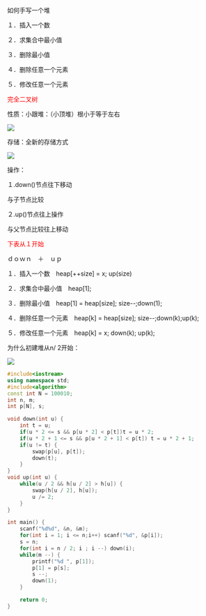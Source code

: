 如何手写一个堆

１．插入一个数

２．求集合中最小值

３．删除最小值

４．删除任意一个元素

５．修改任意一个元素

<font color=red>完全二叉树</font>

性质：小跟堆：（小顶堆）根小于等于左右

![](/home/fangsong/文档/图片/堆１.png)

存储：全新的存储方式

![](/home/fangsong/文档/图片/堆２.png)

操作：

１.down()节点往下移动

与子节点比较

２.up()节点往上操作

与父节点比较往上移动



<font color=red>下表从１开始</font>

ｄｏｗｎ　＋　ｕｐ

１．插入一个数　heap[++size] = x; up(size)

２．求集合中最小值　heap[1];

３．删除最小值　heap[1] = heap[size]; size--;down(1);

４．删除任意一个元素　heap[k] = heap[size]; size--;down(k);up(k);

５．修改任意一个元素　heap[k] = x; down(k); up(k);



为什么初建堆从n/ 2开始：

![](/home/fangsong/文档/图片/堆３.png)



```cpp
#include<iostream>
using namespace std;
#include<algorithm>
const int N = 100010;
int n, m;
int p[N], s;

void down(int u) {
    int t = u;
    if(u * 2 <= s && p[u * 2] < p[t])t = u * 2;
    if(u * 2 + 1 <= s && p[u * 2 + 1] < p[t]) t = u * 2 + 1;
    if(u != t) {
        swap(p[u], p[t]);
        down(t);
    }
}
void up(int u) {
    while(u / 2 && h[u / 2] > h[u]) {
        swap(h[u / 2], h[u]);
        u /= 2;
    }
}

int main() {
    scanf("%d%d", &n, &m);
    for(int i = 1; i <= n;i++) scanf("%d", &p[i]);
    s = n;
    for(int i = n / 2; i ; i --) down(i);
    while(m --) {
        printf("%d ", p[1]);
        p[1] = p[s];
        s --;
        down(1);
    }

    return 0;
}

```

